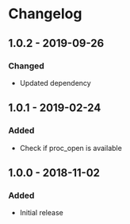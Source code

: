 # Changelog

## 1.0.2 - 2019-09-26

### Changed
- Updated dependency

## 1.0.1 - 2019-02-24

### Added
- Check if proc_open is available

## 1.0.0 - 2018-11-02

### Added
- Initial release
